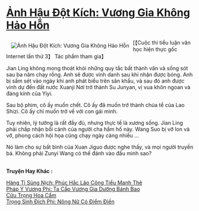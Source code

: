 <a href="https://truyentiki.com/anh-hau-dot-kich-vuong-gia-khong-hao-hon.31559/" title="Ảnh Hậu Đột Kích: Vương Gia Không Hảo Hỗn"><h1>Ảnh Hậu Đột Kích: Vương Gia Không Hảo Hỗn</h1></a><div style="display:table"><img align="right" style="float: left; padding: 10px;" src="https://truyentiki.com/a/img/str/src/31559.jpg" alt="Ảnh Hậu Đột Kích: Vương Gia Không Hảo Hỗn">[【Cuộc thi tiểu luận văn học hiện thực gốc Internet lần thứ 3】 Tác phẩm tham gia】 <p></p> Jian Ling không mong thoát khỏi những quy tắc bất thành văn và sống sót sau ba năm chạy rồng. Anh sẽ được vinh danh sau khi nhận được bóng. Anh bị sấm sét vào ngày khi anh phát biểu trên sân khấu, và sau đó anh được vinh dự đến đất nước Xuanji Nơi trở thành Su Junyan, vị vua khôn ngoan và đáng kính của Yiyi. <p></p> Sau bộ phim, cô ấy muốn chết. Cô ấy đã muốn trở thành chúa tể của Lao Shizi. Cô ấy chỉ muốn trở về với con gái mình. <p></p> Tuy nhiên, lý tưởng là rất đầy đủ, nhưng thực tế là xương sống. Jian Ling phải chấp nhận bối cảnh của người cha hầm hố này. Wang Suo bị vỡ lon và vỡ, phong cách hội họa cũng chạy ngày càng nhiều ... <p></p> Nó làm cho sự bất bình của Xuan Jiguo được nghe thấy, và mọi người truyền bá. Không phải Zunyi Wang có thể đánh vào đầu mình sao?</div><p><br><b>Truyện Hay Khác :</b></p><a href="https://truyentiki.com/hang-ti-sung-nich-phuc-hac-lao-cong-tieu-manh-the.31558/" alt="Hàng Tỉ Sủng Nịch: Phúc Hắc Lão Công Tiểu Manh Thê">Hàng Tỉ Sủng Nịch: Phúc Hắc Lão Công Tiểu Manh Thê</a><br/><a href="https://wikitruyen.wordpress.com/2020/06/23/phap-y-vuong-phi-ta-cap-vuong-gia-duong-banh-bao/" alt="Pháp Y Vương Phi: Ta Cấp Vương Gia Dưỡng Bánh Bao">Pháp Y Vương Phi: Ta Cấp Vương Gia Dưỡng Bánh Bao</a><br/><a href="https://github.com/nownovels/top500/tree/master/truyenhay/33902/" alt="Cửu Trọng Hoa Cẩm">Cửu Trọng Hoa Cẩm</a><br/><a href="https://github.com/nownovels/topcv/tree/master/truyenhay/31638/README.md" alt="Trọng Sinh Đích Phi: Nông Nữ Có Điểm Điền">Trọng Sinh Đích Phi: Nông Nữ Có Điểm Điền</a><br/>